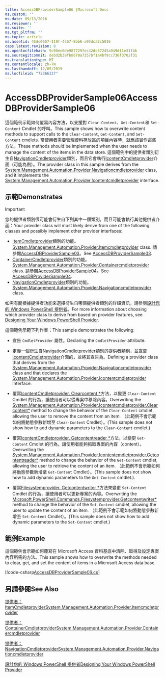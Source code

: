```yaml
---
title: AccessDBProviderSample06 |Microsoft Docs
ms.custom: ''
ms.date: 09/13/2016
ms.reviewer: ''
ms.suite: ''
ms.tgt_pltfrm: ''
ms.topic: article
ms.assetid: 46dc0657-110f-4367-8bb6-a95dca2c5016
caps.latest.revision: 8
ms.openlocfilehash: 9c00ec6de987729fec42dc57245a949d11e31f4b
ms.sourcegitcommit: debd2b38fb8070a7357bf1a4bf9cc736f3702f31
ms.translationtype: MT
ms.contentlocale: zh-TW
ms.lasthandoff: 12/05/2019
ms.locfileid: "72366327"
---
```

# <a name="accessdbprovidersample06"></a><span data-ttu-id="a9573-102">AccessDBProviderSample06</span><span class="sxs-lookup"><span data-stu-id="a9573-102">AccessDBProviderSample06</span></span>

<span data-ttu-id="a9573-103">這個範例示範如何覆寫內容方法，以支援對 `Clear-Content`、`Get-Content`和 `Set-Content` Cmdlet 的呼叫。</span><span class="sxs-lookup"><span data-stu-id="a9573-103">This sample shows how to overwrite content methods to support calls to the `Clear-Content`, `Get-Content`, and `Set-Content` cmdlets.</span></span> <span data-ttu-id="a9573-104">當使用者需要管理資料存放區的項目內容時，就應該實作這些方法。</span><span class="sxs-lookup"><span data-stu-id="a9573-104">These methods should be implemented when the user needs to manage the content of the items in the data store.</span></span> <span data-ttu-id="a9573-105">這個範例中的提供者類別衍生自[NavigationCmdletprovider](/dotnet/api/System.Management.Automation.Provider.NavigationCmdletProvider)類別，而且它會執行[IcontentCmdletprovider](/dotnet/api/System.Management.Automation.Provider.IContentCmdletProvider)介面（可能為例）。</span><span class="sxs-lookup"><span data-stu-id="a9573-105">The provider class in this sample derives from the [System.Management.Automation.Provider.Navigationcmdletprovider](/dotnet/api/System.Management.Automation.Provider.NavigationCmdletProvider) class, and it implements the [System.Management.Automation.Provider.Icontentcmdletprovider](/dotnet/api/System.Management.Automation.Provider.IContentCmdletProvider) interface.</span></span>

## <a name="demonstrates"></a><span data-ttu-id="a9573-106">示範</span><span class="sxs-lookup"><span data-stu-id="a9573-106">Demonstrates</span></span>

> [!IMPORTANT]
> <span data-ttu-id="a9573-107">您的提供者類別很可能會衍生自下列其中一個類別，而且可能會執行其他提供者介面：</span><span class="sxs-lookup"><span data-stu-id="a9573-107">Your provider class will most likely derive from one of the following classes and possibly implement other provider interfaces:</span></span>
>
> -   <span data-ttu-id="a9573-108">[ItemCmdletprovider](/dotnet/api/System.Management.Automation.Provider.ItemCmdletProvider)類別的功能。</span><span class="sxs-lookup"><span data-stu-id="a9573-108">[System.Management.Automation.Provider.Itemcmdletprovider](/dotnet/api/System.Management.Automation.Provider.ItemCmdletProvider) class.</span></span> <span data-ttu-id="a9573-109">請參閱[AccessDBProviderSample03](./accessdbprovidersample03.md)。</span><span class="sxs-lookup"><span data-stu-id="a9573-109">See [AccessDBProviderSample03](./accessdbprovidersample03.md).</span></span>
> -   <span data-ttu-id="a9573-110">[ContainerCmdletprovider](/dotnet/api/System.Management.Automation.Provider.ContainerCmdletProvider)類別的功能。</span><span class="sxs-lookup"><span data-stu-id="a9573-110">[System.Management.Automation.Provider.Containercmdletprovider](/dotnet/api/System.Management.Automation.Provider.ContainerCmdletProvider) class.</span></span> <span data-ttu-id="a9573-111">請參閱[AccessDBProviderSample04](./accessdbprovidersample04.md)。</span><span class="sxs-lookup"><span data-stu-id="a9573-111">See [AccessDBProviderSample04](./accessdbprovidersample04.md).</span></span>
> -   <span data-ttu-id="a9573-112">[NavigationCmdletprovider](/dotnet/api/System.Management.Automation.Provider.NavigationCmdletProvider)類別的功能。</span><span class="sxs-lookup"><span data-stu-id="a9573-112">[System.Management.Automation.Provider.Navigationcmdletprovider](/dotnet/api/System.Management.Automation.Provider.NavigationCmdletProvider) class.</span></span>
>
> <span data-ttu-id="a9573-113">如需有關根據提供者功能來選擇衍生自哪個提供者類別的詳細資訊，請參閱[設計您的 Windows PowerShell 提供者](./provider-types.md)。</span><span class="sxs-lookup"><span data-stu-id="a9573-113">For more information about choosing which provider class to derive from based on provider features, see [Designing Your Windows PowerShell Provider](./provider-types.md).</span></span>

<span data-ttu-id="a9573-114">這個範例示範下列作業：</span><span class="sxs-lookup"><span data-stu-id="a9573-114">This sample demonstrates the following:</span></span>

- <span data-ttu-id="a9573-115">宣告 `CmdletProvider` 屬性。</span><span class="sxs-lookup"><span data-stu-id="a9573-115">Declaring the `CmdletProvider` attribute.</span></span>

- <span data-ttu-id="a9573-116">定義一個衍生自[NavigationCmdletprovider](/dotnet/api/System.Management.Automation.Provider.NavigationCmdletProvider)類別的提供者類別，並宣告[IcontentCmdletprovider](/dotnet/api/System.Management.Automation.Provider.IContentCmdletProvider)介面的，並將其宣告為。</span><span class="sxs-lookup"><span data-stu-id="a9573-116">Defining a provider class that derives from the [System.Management.Automation.Provider.Navigationcmdletprovider](/dotnet/api/System.Management.Automation.Provider.NavigationCmdletProvider) class and that declares the [System.Management.Automation.Provider.Icontentcmdletprovider](/dotnet/api/System.Management.Automation.Provider.IContentCmdletProvider) interface.</span></span>

- <span data-ttu-id="a9573-117">覆寫[IcontentCmdletprovider. Clearcontent \*](/dotnet/api/System.Management.Automation.Provider.IContentCmdletProvider.ClearContent)方法，以變更 `Clear-Content` Cmdlet 的行為，讓使用者可以從專案中移除內容。</span><span class="sxs-lookup"><span data-stu-id="a9573-117">Overwriting the [System.Management.Automation.Provider.Icontentcmdletprovider.Clearcontent\*](/dotnet/api/System.Management.Automation.Provider.IContentCmdletProvider.ClearContent) method to change the behavior of the `Clear-Content` cmdlet, allowing the user to remove the content from an item.</span></span> <span data-ttu-id="a9573-118">（此範例不會示範如何將動態參數新增至 `Clear-Content` Cmdlet）。</span><span class="sxs-lookup"><span data-stu-id="a9573-118">(This sample does not show how to add dynamic parameters to the `Clear-Content` cmdlet.)</span></span>

- <span data-ttu-id="a9573-119">覆寫[IcontentCmdletprovider. Getcontentreader \*](/dotnet/api/System.Management.Automation.Provider.IContentCmdletProvider.GetContentReader)方法，以變更 `Get-Content` Cmdlet 的行為，讓使用者能夠抓取專案的內容（content）。</span><span class="sxs-lookup"><span data-stu-id="a9573-119">Overwriting the [System.Management.Automation.Provider.Icontentcmdletprovider.Getcontentreader\*](/dotnet/api/System.Management.Automation.Provider.IContentCmdletProvider.GetContentReader) method to change the behavior of the `Get-Content` cmdlet, allowing the user to retrieve the content of an item.</span></span> <span data-ttu-id="a9573-120">（此範例不會示範如何將動態參數新增至 `Get-Content` Cmdlet）。</span><span class="sxs-lookup"><span data-stu-id="a9573-120">(This sample does not show how to add dynamic parameters to the `Get-Content` cmdlet.).</span></span>

- <span data-ttu-id="a9573-121">覆寫[Filesystemprovider. Getcontentwriter \*](/dotnet/api/Microsoft.PowerShell.Commands.FileSystemProvider.GetContentWriter)方法來變更 `Set-Content` Cmdlet 的行為，讓使用者可以更新專案的內容。</span><span class="sxs-lookup"><span data-stu-id="a9573-121">Overwriting the [Microsoft.PowerShell.Commands.Filesystemprovider.Getcontentwriter\*](/dotnet/api/Microsoft.PowerShell.Commands.FileSystemProvider.GetContentWriter) method to change the behavior of the `Set-Content` cmdlet, allowing the user to update the content of an item.</span></span> <span data-ttu-id="a9573-122">（此範例不會示範如何將動態參數新增至 `Set-Content` Cmdlet）。</span><span class="sxs-lookup"><span data-stu-id="a9573-122">(This sample does not show how to add dynamic parameters to the `Set-Content` cmdlet.)</span></span>

## <a name="example"></a><span data-ttu-id="a9573-123">範例</span><span class="sxs-lookup"><span data-stu-id="a9573-123">Example</span></span>

<span data-ttu-id="a9573-124">這個範例會示範如何覆寫在 Microsoft Access 資料基底中清除、取得及設定專案內容所需的方法。</span><span class="sxs-lookup"><span data-stu-id="a9573-124">This sample shows how to overwrite the methods needed to clear, get, and set the content of items in a Microsoft Access data base.</span></span>

[!code-csharp[AccessDBProviderSample06.cs](../../../../powershell-sdk-samples/SDK-2.0/csharp/AccessDBProviderSample06/AccessDBProviderSample06.cs#L11-L2399 "AccessDBProviderSample06.cs")]

## <a name="see-also"></a><span data-ttu-id="a9573-125">另請參閱</span><span class="sxs-lookup"><span data-stu-id="a9573-125">See Also</span></span>

[<span data-ttu-id="a9573-126">提供者： ItemCmdletprovider</span><span class="sxs-lookup"><span data-stu-id="a9573-126">System.Management.Automation.Provider.Itemcmdletprovider</span></span>](/dotnet/api/System.Management.Automation.Provider.ItemCmdletProvider)

[<span data-ttu-id="a9573-127">提供者： ContainerCmdletprovider</span><span class="sxs-lookup"><span data-stu-id="a9573-127">System.Management.Automation.Provider.Containercmdletprovider</span></span>](/dotnet/api/System.Management.Automation.Provider.ContainerCmdletProvider)

[<span data-ttu-id="a9573-128">提供者： NavigationCmdletprovider</span><span class="sxs-lookup"><span data-stu-id="a9573-128">System.Management.Automation.Provider.Navigationcmdletprovider</span></span>](/dotnet/api/System.Management.Automation.Provider.NavigationCmdletProvider)

[<span data-ttu-id="a9573-129">設計您的 Windows PowerShell 提供者</span><span class="sxs-lookup"><span data-stu-id="a9573-129">Designing Your Windows PowerShell Provider</span></span>](./provider-types.md)
